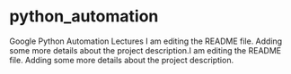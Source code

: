 # python_automation
Google Python Automation Lectures
I am editing the README file. Adding some more details about the project description.I am editing the README file. Adding some more details about the project description.
